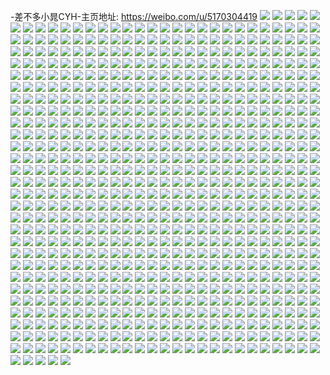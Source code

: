 -差不多小晁CYH-主页地址: https://weibo.com/u/5170304419 
![](https://wx4.sinaimg.cn/mw2000/005DU4mLgy1h908as428qj30u0140tds.jpg) 
![](https://wx4.sinaimg.cn/mw2000/005DU4mLgy1h908asg22jj30u0140gpd.jpg) 
![](https://wx4.sinaimg.cn/mw2000/005DU4mLgy1h908asxrxmj30u0140doi.jpg) 
![](https://wx4.sinaimg.cn/mw2000/005DU4mLgy1h908auaywfj30u0140jw4.jpg) 
![](https://wx4.sinaimg.cn/mw2000/005DU4mLgy1h908atoxzmj30u03gw7nk.jpg) 
![](https://wx4.sinaimg.cn/mw2000/005DU4mLgy1h908arq03zj30u0140afm.jpg) 
![](https://wx4.sinaimg.cn/mw2000/005DU4mLgy1h908avm84xj30u0140dot.jpg) 
![](https://wx4.sinaimg.cn/mw2000/005DU4mLgy1h8wcsw3b2nj32c0340b2a.jpg) 
![](https://wx4.sinaimg.cn/mw2000/005DU4mLgy1h8wcsygwudj32a433s7wk.jpg) 
![](https://wx4.sinaimg.cn/mw2000/005DU4mLgy1h8wct7xmosj32c033zkjm.jpg) 
![](https://wx4.sinaimg.cn/mw2000/005DU4mLgy1h8wcsupitdj329z35s1kz.jpg) 
![](https://wx4.sinaimg.cn/mw2000/005DU4mLgy1h8wct6r4emj32dr36cx6s.jpg) 
![](https://wx4.sinaimg.cn/mw2000/005DU4mLgy1h8wct2tesoj32dc35s4qt.jpg) 
![](https://wx4.sinaimg.cn/mw2000/005DU4mLgy1h8wcsx0ypgj325633ynpd.jpg) 
![](https://wx4.sinaimg.cn/mw2000/005DU4mLgy1h8wctbclnnj32dc35sx6q.jpg) 
![](https://wx4.sinaimg.cn/mw2000/005DU4mLly1h7oo4wz4wtj32c0340npe.jpg) 
![](https://wx4.sinaimg.cn/mw2000/005DU4mLly1h7oo4xtajmj31mo268tsj.jpg) 
![](https://wx4.sinaimg.cn/mw2000/005DU4mLly1h7oo503uokj32ao1q04qr.jpg) 
![](https://wx4.sinaimg.cn/mw2000/005DU4mLly1h7oo51y082j31mo268e81.jpg) 
![](https://wx4.sinaimg.cn/mw2000/005DU4mLly1h7oo54tbn3j32dc35sx6q.jpg) 
![](https://wx4.sinaimg.cn/mw2000/005DU4mLly1h7oo56mxtej31mo2687wh.jpg) 
![](https://wx4.sinaimg.cn/mw2000/005DU4mLly1h7oo5904smj335s2dc4qq.jpg) 
![](https://wx4.sinaimg.cn/mw2000/005DU4mLly1h7oo5bcse6j31mo268e81.jpg) 
![](https://wx4.sinaimg.cn/mw2000/005DU4mLly1h7oo5cdkwfj31mo2687wh.jpg) 
![](https://wx4.sinaimg.cn/mw2000/005DU4mLly1h7eewbo6s9j32c0340x6p.jpg) 
![](https://wx4.sinaimg.cn/mw2000/005DU4mLly1h7eewdolnbj32c0340u0y.jpg) 
![](https://wx4.sinaimg.cn/mw2000/005DU4mLly1h72sh94s9nj32c03404qq.jpg) 
![](https://wx4.sinaimg.cn/mw2000/005DU4mLly1h72shj091bj32c0340qv5.jpg) 
![](https://wx4.sinaimg.cn/mw2000/005DU4mLly1h72shdcgehj32c0340x6p.jpg) 
![](https://wx4.sinaimg.cn/mw2000/005DU4mLly1h72shblhlrj32c03404qr.jpg) 
![](https://wx4.sinaimg.cn/mw2000/005DU4mLly1h6ipwt4zvsj33342bcdzk.jpg) 
![](https://wx4.sinaimg.cn/mw2000/005DU4mLly1h6ipw5pngpj335s2dcqv6.jpg) 
![](https://wx4.sinaimg.cn/mw2000/005DU4mLly1h6ipwj90jdj336c36cqub.jpg) 
![](https://wx4.sinaimg.cn/mw2000/005DU4mLly1h6ipwpe937j32oc3kgx1b.jpg) 
![](https://wx4.sinaimg.cn/mw2000/005DU4mLly1h5ccrszr9mj317c0r2dwx.jpg) 
![](https://wx4.sinaimg.cn/mw2000/005DU4mLly1h5cd1ys432j32c02c0qv6.jpg) 
![](https://wx4.sinaimg.cn/mw2000/005DU4mLly1h5cd221lvmj34mo3341l2.jpg) 
![](https://wx4.sinaimg.cn/mw2000/005DU4mLly1h5cd26o92bj32c0340kjm.jpg) 
![](https://wx4.sinaimg.cn/mw2000/005DU4mLly1h5cd23wgnzj32c0340npd.jpg) 
![](https://wx4.sinaimg.cn/mw2000/005DU4mLly1h5cd2cj10mj3261340npf.jpg) 
![](https://wx4.sinaimg.cn/mw2000/005DU4mLly1h5cd2asmlwj33402c0e82.jpg) 
![](https://wx4.sinaimg.cn/mw2000/005DU4mLly1h5cd29cidtj30u00u0n2h.jpg) 
![](https://wx4.sinaimg.cn/mw2000/005DU4mLly1h5cd28zz2qj32io1ogkjl.jpg) 
![](https://wx4.sinaimg.cn/mw2000/005DU4mLly1h4yftqztr9j32c0340qv5.jpg) 
![](https://wx4.sinaimg.cn/mw2000/005DU4mLly1h4yfts7hwij32c033zqv5.jpg) 
![](https://wx4.sinaimg.cn/mw2000/005DU4mLly1h4yftpyuboj32c0340u0x.jpg) 
![](https://wx4.sinaimg.cn/mw2000/005DU4mLly1h4yftv13s0j32c0340u0z.jpg) 
![](https://wx4.sinaimg.cn/mw2000/005DU4mLly1h3b87zlnhsj32c0340e82.jpg) 
![](https://wx4.sinaimg.cn/mw2000/005DU4mLly1h3b883d7baj322y2rxnpd.jpg) 
![](https://wx4.sinaimg.cn/mw2000/005DU4mLly1h3b892e3ffj32c0340npe.jpg) 
![](https://wx4.sinaimg.cn/mw2000/005DU4mLly1h3b884w6mkj31sc2euqv5.jpg) 
![](https://wx4.sinaimg.cn/mw2000/005DU4mLly1h3b8874b66j328s2y2e82.jpg) 
![](https://wx4.sinaimg.cn/mw2000/005DU4mLly1h2yl557t9xj32c0340b2b.jpg) 
![](https://wx4.sinaimg.cn/mw2000/005DU4mLly1h2yl527nm1j315o1qinpd.jpg) 
![](https://wx4.sinaimg.cn/mw2000/005DU4mLly1h2yl5i260hj32c0340npe.jpg) 
![](https://wx4.sinaimg.cn/mw2000/005DU4mLly1h2yl56exb5j320r2p0npd.jpg) 
![](https://wx4.sinaimg.cn/mw2000/005DU4mLly1h2yl5e7wh3j327s2zbqv6.jpg) 
![](https://wx4.sinaimg.cn/mw2000/005DU4mLly1h2yl5041hsj32c03401ky.jpg) 
![](https://wx4.sinaimg.cn/mw2000/005DU4mLly1h2yl5ajth2j33402c04qs.jpg) 
![](https://wx4.sinaimg.cn/mw2000/005DU4mLly1h2yl5fs89lj32c03407wi.jpg) 
![](https://wx4.sinaimg.cn/mw2000/005DU4mLly1h2yl5lbsrlj32bq35sb2c.jpg) 
![](https://wx4.sinaimg.cn/mw2000/005DU4mLly1h2yl5ol3mgj32c035fqv7.jpg) 
![](https://wx4.sinaimg.cn/mw2000/005DU4mLly1h2yl5wk27jj32c0340x6r.jpg) 
![](https://wx4.sinaimg.cn/mw2000/005DU4mLly1h2yl5si73ij32c035hhdw.jpg) 
![](https://wx4.sinaimg.cn/mw2000/005DU4mLly1h1lsbtqt8hj323t35shdu.jpg) 
![](https://wx4.sinaimg.cn/mw2000/005DU4mLly1h1lsboqajpj315o2bcqr1.jpg) 
![](https://wx4.sinaimg.cn/mw2000/005DU4mLly1h1lsbpe2mnj31sc2dsb29.jpg) 
![](https://wx4.sinaimg.cn/mw2000/005DU4mLly1h1lsc7y8ycj323t35su0y.jpg) 
![](https://wx4.sinaimg.cn/mw2000/005DU4mLly1h1lsbyb9yej323t35sx6q.jpg) 
![](https://wx4.sinaimg.cn/mw2000/005DU4mLly1h1lsc35a8kj323t35shdu.jpg) 
![](https://wx4.sinaimg.cn/mw2000/005DU4mLly1h1lscb3mlfj30xc1yfaut.jpg) 
![](https://wx4.sinaimg.cn/mw2000/005DU4mLly1h1lscfl5q7j323t35rqv6.jpg) 
![](https://wx4.sinaimg.cn/mw2000/005DU4mLly1h1lscqcnv1j323t35re82.jpg) 
![](https://wx4.sinaimg.cn/mw2000/005DU4mLly1h1lscm704qj323t35sx6q.jpg) 
![](https://wx4.sinaimg.cn/mw2000/005DU4mLly1h1lscrbabuj315o1jkkd4.jpg) 
![](https://wx4.sinaimg.cn/mw2000/005DU4mLly1h1lscwdv90j323t35r1kz.jpg) 
![](https://wx4.sinaimg.cn/mw2000/005DU4mLly1h1lsd390ikj32dc35shdv.jpg) 
![](https://wx4.sinaimg.cn/mw2000/005DU4mLly1h1lsd5j6v4j30xc1y8qny.jpg) 
![](https://wx4.sinaimg.cn/mw2000/005DU4mLly1h1lsbnyz2sj323u35snpe.jpg) 
![](https://wx4.sinaimg.cn/mw2000/005DU4mLly1h16r6qd2u8j31901o0b29.jpg) 
![](https://wx4.sinaimg.cn/mw2000/005DU4mLly1h16r6rpb9kj32c03404qr.jpg) 
![](https://wx4.sinaimg.cn/mw2000/005DU4mLly1h16r6nrgfwj31901o0qv5.jpg) 
![](https://wx4.sinaimg.cn/mw2000/005DU4mLly1h16r6u8suqj32c0340npf.jpg) 
![](https://wx4.sinaimg.cn/mw2000/005DU4mLly1h0cwfhdjmkj32c03404qr.jpg) 
![](https://wx4.sinaimg.cn/mw2000/005DU4mLly1h0cwf7wy7wj322o340npg.jpg) 
![](https://wx4.sinaimg.cn/mw2000/005DU4mLly1h0cwfk7ef4j32c0340x6q.jpg) 
![](https://wx4.sinaimg.cn/mw2000/005DU4mLly1h0cwfnxav5j32c0340qv5.jpg) 
![](https://wx4.sinaimg.cn/mw2000/005DU4mLly1h0cwfm5o5nj32c03404qq.jpg) 
![](https://wx4.sinaimg.cn/mw2000/005DU4mLly1h0cwfzc6saj32c0340kjm.jpg) 
![](https://wx4.sinaimg.cn/mw2000/005DU4mLly1h0cwfwu96rj322o340qv6.jpg) 
![](https://wx4.sinaimg.cn/mw2000/005DU4mLly1h0cwfqvt6cj32c03407wi.jpg) 
![](https://wx4.sinaimg.cn/mw2000/005DU4mLly1h0cwftlrfpj31ds340e82.jpg) 
![](https://wx4.sinaimg.cn/mw2000/005DU4mLly1h0ncboh0epj31hx1hxnih.jpg) 
![](https://wx4.sinaimg.cn/mw2000/005DU4mLly1h0cwfdpuurj32c0340u0z.jpg) 
![](https://wx4.sinaimg.cn/mw2000/005DU4mLly1h0ncbxvz9oj32c0340e82.jpg) 
![](https://wx4.sinaimg.cn/mw2000/005DU4mLly1h0aob5p1sgj32c0340qv6.jpg) 
![](https://wx4.sinaimg.cn/mw2000/005DU4mLly1h0aob6b5a2j30mz18vdml.jpg) 
![](https://wx4.sinaimg.cn/mw2000/005DU4mLly1h0aob9ox5dj32c03401kz.jpg) 
![](https://wx4.sinaimg.cn/mw2000/005DU4mLly1h0aobfhlgdj30uka6vqv9.jpg) 
![](https://wx4.sinaimg.cn/mw2000/005DU4mLly1h0aobik26hj30uk5ntu0y.jpg) 
![](https://wx4.sinaimg.cn/mw2000/005DU4mLly1h0aoboi4yvj30uka6v1l1.jpg) 
![](https://wx4.sinaimg.cn/mw2000/005DU4mLly1gzrck6e48ij32c0340b2a.jpg) 
![](https://wx4.sinaimg.cn/mw2000/005DU4mLly1gzrsk34sztj32c03407wi.jpg) 
![](https://wx4.sinaimg.cn/mw2000/005DU4mLly1gzrco8jp9aj32c0340npe.jpg) 
![](https://wx4.sinaimg.cn/mw2000/005DU4mLly1gzrskd034qj32c0340u0z.jpg) 
![](https://wx4.sinaimg.cn/mw2000/005DU4mLly1gzrskouniyj32c0358b2e.jpg) 
![](https://wx4.sinaimg.cn/mw2000/005DU4mLly1gzrskvxq8ej32dc35su10.jpg) 
![](https://wx4.sinaimg.cn/mw2000/005DU4mLly1gzrsky4guqj32c0340kjl.jpg) 
![](https://wx4.sinaimg.cn/mw2000/005DU4mLly1gzrsl2jmxhj32c0340x6p.jpg) 
![](https://wx4.sinaimg.cn/mw2000/005DU4mLly1gzrsl5c0ijj32dc35sqv5.jpg) 
![](https://wx4.sinaimg.cn/mw2000/005DU4mLly1gy23agitrrj31ds3407wi.jpg) 
![](https://wx4.sinaimg.cn/mw2000/005DU4mLly1gy23ajyjjdj30uk5jj4qq.jpg) 
![](https://wx4.sinaimg.cn/mw2000/005DU4mLly1gy23ampf3nj30uk48unpd.jpg) 
![](https://wx4.sinaimg.cn/mw2000/005DU4mLly1gy23apgkpqj32c03407wi.jpg) 
![](https://wx4.sinaimg.cn/mw2000/005DU4mLly1gy23apuu1lj30zg1ba445.jpg) 
![](https://wx4.sinaimg.cn/mw2000/005DU4mLly1gy23arw0ykj32c03401kz.jpg) 
![](https://wx4.sinaimg.cn/mw2000/005DU4mLly1gy23at0yvej31j02ps7wh.jpg) 
![](https://wx4.sinaimg.cn/mw2000/005DU4mLly1gy23atenbmj30zg1bagrq.jpg) 
![](https://wx4.sinaimg.cn/mw2000/005DU4mLly1gxydtn9k9zj30uk8v8e83.jpg) 
![](https://wx4.sinaimg.cn/mw2000/005DU4mLly1gxydu6set7j32c034kqv9.jpg) 
![](https://wx4.sinaimg.cn/mw2000/005DU4mLly1gxydttsh5yj30uk3ztnpd.jpg) 
![](https://wx4.sinaimg.cn/mw2000/005DU4mLly1gxydtw4qspj315z33zx6p.jpg) 
![](https://wx4.sinaimg.cn/mw2000/005DU4mLly1gxydwlhd1cj329t35snpj.jpg) 
![](https://wx4.sinaimg.cn/mw2000/005DU4mLly1gxydtrio75j32c0340e83.jpg) 
![](https://wx4.sinaimg.cn/mw2000/005DU4mLly1gxydu7p87qj30t10t1jxb.jpg) 
![](https://wx4.sinaimg.cn/mw2000/005DU4mLly1gxudlbp69ej32c0340kjo.jpg) 
![](https://wx4.sinaimg.cn/mw2000/005DU4mLly1gxudl23cvjj320b2ofkjm.jpg) 
![](https://wx4.sinaimg.cn/mw2000/005DU4mLly1gxudlr4a0oj32c0340x6q.jpg) 
![](https://wx4.sinaimg.cn/mw2000/005DU4mLly1gxusta8zpmj32c0340b2b.jpg) 
![](https://wx4.sinaimg.cn/mw2000/005DU4mLly1gxudljnv1dj32c0340b2b.jpg) 
![](https://wx4.sinaimg.cn/mw2000/005DU4mLly1gxustsaq0sj32c0340hdw.jpg) 
![](https://wx4.sinaimg.cn/mw2000/005DU4mLly1gxusu3psmbj32c0340u0z.jpg) 
![](https://wx4.sinaimg.cn/mw2000/005DU4mLly1gxusuc0ufrj32c0340npf.jpg) 
![](https://wx4.sinaimg.cn/mw2000/005DU4mLly1gxusumkix6j32c0340e83.jpg) 
![](https://wx4.sinaimg.cn/mw2000/005DU4mLly1gxqjg6ovicj32c0340e83.jpg) 
![](https://wx4.sinaimg.cn/mw2000/005DU4mLly1gxqjgc6ng3j32c0340npe.jpg) 
![](https://wx4.sinaimg.cn/mw2000/005DU4mLly1gxqjge6tvoj30qo7rhqv5.jpg) 
![](https://wx4.sinaimg.cn/mw2000/005DU4mLly1gxqjgj9cxyj32c03401ky.jpg) 
![](https://wx4.sinaimg.cn/mw2000/005DU4mLly1gxqjgn2s7nj33402c04qq.jpg) 
![](https://wx4.sinaimg.cn/mw2000/005DU4mLly1gxqjgt8hg5j32c03404qr.jpg) 
![](https://wx4.sinaimg.cn/mw2000/005DU4mLly1gxqjgvetw0j33342bcx6p.jpg) 
![](https://wx4.sinaimg.cn/mw2000/005DU4mLly1gxqjgw0m0kj30zj16uqbi.jpg) 
![](https://wx4.sinaimg.cn/mw2000/005DU4mLly1gxqjgwgn0sj30xh0ih3zi.jpg) 
![](https://wx4.sinaimg.cn/mw2000/005DU4mLly1gwjpkq0o6jj32c0340e84.jpg) 
![](https://wx4.sinaimg.cn/mw2000/005DU4mLly1gwjpn09e6vj32c03407wi.jpg) 
![](https://wx4.sinaimg.cn/mw2000/005DU4mLly1gwjpl5q32kj32c03407wk.jpg) 
![](https://wx4.sinaimg.cn/mw2000/005DU4mLly1gwjpmvu2f8j32c0340qv6.jpg) 
![](https://wx4.sinaimg.cn/mw2000/005DU4mLly1gwjpnenu2yj32c0340hdx.jpg) 
![](https://wx4.sinaimg.cn/mw2000/005DU4mLly1gwjpmmt4rij32c03407wj.jpg) 
![](https://wx4.sinaimg.cn/mw2000/005DU4mLly1gwjpmeeie7j32c0340hdv.jpg) 
![](https://wx4.sinaimg.cn/mw2000/005DU4mLly1gwjpntj1fmj32c0340e85.jpg) 
![](https://wx4.sinaimg.cn/mw2000/005DU4mLly1gwjpnwf4w3j32c0340qv5.jpg) 
![](https://wx4.sinaimg.cn/mw2000/005DU4mLly1gw3bn6ovp6j30uk8pbe84.jpg) 
![](https://wx4.sinaimg.cn/mw2000/005DU4mLly1gw3bn0s7lrj30uka6vhdy.jpg) 
![](https://wx4.sinaimg.cn/mw2000/005DU4mLly1gw3bncanydj30uk92vqv7.jpg) 
![](https://wx4.sinaimg.cn/mw2000/005DU4mLly1gw3boahb3zj32c0340qv6.jpg) 
![](https://wx4.sinaimg.cn/mw2000/005DU4mLly1gw3bnselndj32c0340qv7.jpg) 
![](https://wx4.sinaimg.cn/mw2000/005DU4mLly1gw3bnu44hrj32xw1nk4qq.jpg) 
![](https://wx4.sinaimg.cn/mw2000/005DU4mLly1gw3bo72i16j32c0340kjp.jpg) 
![](https://wx4.sinaimg.cn/mw2000/005DU4mLly1gw3bnkczeqj30uk9jbx6s.jpg) 
![](https://wx4.sinaimg.cn/mw2000/005DU4mLly1gw3bnxtwz1j32c0340u0z.jpg) 
![](https://wx4.sinaimg.cn/mw2000/005DU4mLly1gw3bo1kfngj32c0340kjn.jpg) 
![](https://wx4.sinaimg.cn/mw2000/005DU4mLly1gvywmukda9j33342bc7wj.jpg) 
![](https://wx4.sinaimg.cn/mw2000/005DU4mLly1gvywmynpxsj322o340kjl.jpg) 
![](https://wx4.sinaimg.cn/mw2000/005DU4mLly1gvywodr7kaj32c0340000.jpg) 
![](https://wx4.sinaimg.cn/mw2000/005DU4mLly1gvywr1eky1j32482tqnpd.jpg) 
![](https://wx4.sinaimg.cn/mw2000/005DU4mLly1gvywna9u8jj32c03401kz.jpg) 
![](https://wx4.sinaimg.cn/mw2000/005DU4mLly1gvywr6ghvhj30rz33znpd.jpg) 
![](https://wx4.sinaimg.cn/mw2000/005DU4mLly1gvywrmn4pej32c0340qv7.jpg) 
![](https://wx4.sinaimg.cn/mw2000/005DU4mLly1gvywrwmwh6j30uk686npe.jpg) 
![](https://wx4.sinaimg.cn/mw2000/005DU4mLly1gvyws1cj0yj32482tqkjl.jpg) 
![](https://wx4.sinaimg.cn/mw2000/005DU4mLly1gvywshsq9xj32c0340e84.jpg) 
![](https://wx4.sinaimg.cn/mw2000/005DU4mLly1gvywh20cx6j31ds340qv5.jpg) 
![](https://wx4.sinaimg.cn/mw2000/005DU4mLly1gvywst9le5j30uk4dxnpd.jpg) 
![](https://wx4.sinaimg.cn/mw2000/005DU4mLly1gvdrhopkeqj62c0340b2a02.jpg) 
![](https://wx4.sinaimg.cn/mw2000/005DU4mLly1gve3mc76b1j61ds340e8202.jpg) 
![](https://wx4.sinaimg.cn/mw2000/005DU4mLly1gvdrjyipv8j62c0340u0x02.jpg) 
![](https://wx4.sinaimg.cn/mw2000/005DU4mLly1gve3mhu30tj61mo2684dx02.jpg) 
![](https://wx4.sinaimg.cn/mw2000/005DU4mLly1gve3mg3uthj61mo268b2902.jpg) 
![](https://wx4.sinaimg.cn/mw2000/005DU4mLly1gvdrhmku3nj62c0340npf02.jpg) 
![](https://wx4.sinaimg.cn/mw2000/005DU4mLly1gvdrhrhu3wj62c0340x6q02.jpg) 
![](https://wx4.sinaimg.cn/mw2000/005DU4mLly1gvdrhxnf8qj615z33z7wh02.jpg) 
![](https://wx4.sinaimg.cn/mw2000/005DU4mLly1gvdrhvsun3j62c0340qv702.jpg) 
![](https://wx4.sinaimg.cn/mw2000/005DU4mLly1gve3p96c58j62c0340e8102.jpg) 
![](https://wx4.sinaimg.cn/mw2000/005DU4mLly1gve3pcyhq2j61sc2dshdu02.jpg) 
![](https://wx4.sinaimg.cn/mw2000/005DU4mLly1gve3pe1fxhj61mo268dzo02.jpg) 
![](https://wx4.sinaimg.cn/mw2000/005DU4mLly1gu075fmq6tj62c0340qv702.jpg) 
![](https://wx4.sinaimg.cn/mw2000/005DU4mLly1gu075qpqi2j62c0340kjo02.jpg) 
![](https://wx4.sinaimg.cn/mw2000/005DU4mLly1gu075t9a03j62c0340qv502.jpg) 
![](https://wx4.sinaimg.cn/mw2000/005DU4mLly1gu076gsqtvj62c03404qs02.jpg) 
![](https://wx4.sinaimg.cn/mw2000/005DU4mLly1gu0764yp25j62c03407wk02.jpg) 
![](https://wx4.sinaimg.cn/mw2000/005DU4mLly1gu076pp1q1j62c03407wk02.jpg) 
![](https://wx4.sinaimg.cn/mw2000/005DU4mLly1gu07708s5zj62c0340x6r02.jpg) 
![](https://wx4.sinaimg.cn/mw2000/005DU4mLly1gu077ct5aaj62c03407wk02.jpg) 
![](https://wx4.sinaimg.cn/mw2000/005DU4mLly1gu077ma0z1j62c0340npf02.jpg) 
![](https://wx4.sinaimg.cn/mw2000/005DU4mLly1gt78ya3qdrj31ds340kjl.jpg) 
![](https://wx4.sinaimg.cn/mw2000/005DU4mLly1gt7907vtfuj31ds340npd.jpg) 
![](https://wx4.sinaimg.cn/mw2000/005DU4mLly1gt7908fs4tj30u017ujy0.jpg) 
![](https://wx4.sinaimg.cn/mw2000/005DU4mLly1gt7908purjj30ou0jiq5r.jpg) 
![](https://wx4.sinaimg.cn/mw2000/005DU4mLly1gt790avfz6j32dc1s0qv5.jpg) 
![](https://wx4.sinaimg.cn/mw2000/005DU4mLly1gt790bg8kjj30u00rkgrc.jpg) 
![](https://wx4.sinaimg.cn/mw2000/005DU4mLly1gt790cnsevj30u019zn4u.jpg) 
![](https://wx4.sinaimg.cn/mw2000/005DU4mLly1gt790dvimjj30u00thn4r.jpg) 
![](https://wx4.sinaimg.cn/mw2000/005DU4mLly1gt790gse7tj32ca2br7wh.jpg) 
![](https://wx4.sinaimg.cn/mw2000/005DU4mLly1gt790n4su8j32c03404qr.jpg) 
![](https://wx4.sinaimg.cn/mw2000/005DU4mLly1gt790uh2jtj33402c01kz.jpg) 
![](https://wx4.sinaimg.cn/mw2000/005DU4mLly1gt790wphvrj316o1kwb0y.jpg) 
![](https://wx4.sinaimg.cn/mw2000/005DU4mLly1gsi2uljddcj31vk2tcqqt.jpg) 
![](https://wx4.sinaimg.cn/mw2000/005DU4mLly1gsi2umypqlj30rs35nkhn.jpg) 
![](https://wx4.sinaimg.cn/mw2000/005DU4mLly1gsi2up5apaj31hc340b29.jpg) 
![](https://wx4.sinaimg.cn/mw2000/005DU4mLly1gsi2ussp58j32dc35se82.jpg) 
![](https://wx4.sinaimg.cn/mw2000/005DU4mLly1gsi2utonilj31vk2tch7s.jpg) 
![](https://wx4.sinaimg.cn/mw2000/005DU4mLly1gslji5jz35j32bc334hdw.jpg) 
![](https://wx4.sinaimg.cn/mw2000/005DU4mLly1gsljicz5qmj32bc3347wl.jpg) 
![](https://wx4.sinaimg.cn/mw2000/005DU4mLly1gsljijaej6j32223347wh.jpg) 
![](https://wx4.sinaimg.cn/mw2000/005DU4mLly1gsljilfww6j319u20a1g0.jpg) 
![](https://wx4.sinaimg.cn/mw2000/005DU4mLly1gsljo8r78gj32402tcqv6.jpg) 
![](https://wx4.sinaimg.cn/mw2000/005DU4mLly1gsljpcgdtqj320m2qmnph.jpg) 
![](https://wx4.sinaimg.cn/mw2000/005DU4mLly1gryevgt14zj33402c0kjo.jpg) 
![](https://wx4.sinaimg.cn/mw2000/005DU4mLly1gs0krkb6xqj32c03401l1.jpg) 
![](https://wx4.sinaimg.cn/mw2000/005DU4mLly1gs0krljgjrj32c03404qs.jpg) 
![](https://wx4.sinaimg.cn/mw2000/005DU4mLly1gs0krpa4c3j32c0340kjp.jpg) 
![](https://wx4.sinaimg.cn/mw2000/005DU4mLly1gs0krqv90lj31hc1hc1ky.jpg) 
![](https://wx4.sinaimg.cn/mw2000/005DU4mLly1gs0krtu3zdj32c0340kjp.jpg) 
![](https://wx4.sinaimg.cn/mw2000/005DU4mLly1gs0krwka3jj62c0340u1002.jpg) 
![](https://wx4.sinaimg.cn/mw2000/005DU4mLly1gs0krywg79j32c0340npe.jpg) 
![](https://wx4.sinaimg.cn/mw2000/005DU4mLly1gs0ks1p2elj32c0340x6s.jpg) 
![](https://wx4.sinaimg.cn/mw2000/005DU4mLly1grwmr2tdjqj32c0340npg.jpg) 
![](https://wx4.sinaimg.cn/mw2000/005DU4mLly1grwmquh84mj323u35sqva.jpg) 
![](https://wx4.sinaimg.cn/mw2000/005DU4mLly1grwmqx4r17j323u35sx6s.jpg) 
![](https://wx4.sinaimg.cn/mw2000/005DU4mLly1grwmr7ygudj32c0340u10.jpg) 
![](https://wx4.sinaimg.cn/mw2000/005DU4mLly1grwmqpzxbbj32dc1s0qv7.jpg) 
![](https://wx4.sinaimg.cn/mw2000/005DU4mLly1grwmr5fdmoj32c0340qv8.jpg) 
![](https://wx4.sinaimg.cn/mw2000/005DU4mLly1grwmr0ckwjj32c03404qt.jpg) 
![](https://wx4.sinaimg.cn/mw2000/005DU4mLly1grwmrcc8unj32c0340kjp.jpg) 
![](https://wx4.sinaimg.cn/mw2000/005DU4mLly1grwmrhmki2j33402c0e86.jpg) 
![](https://wx4.sinaimg.cn/mw2000/005DU4mLly1grwmrkpi1wj32c0340hdv.jpg) 
![](https://wx4.sinaimg.cn/mw2000/005DU4mLly1grwmrnczk4j323u35su10.jpg) 
![](https://wx4.sinaimg.cn/mw2000/005DU4mLly1gr2x956heqj30u01s67ez.jpg) 
![](https://wx4.sinaimg.cn/mw2000/005DU4mLly1gr2x95u0rqj30u00u0jzw.jpg) 
![](https://wx4.sinaimg.cn/mw2000/005DU4mLly1graopzsvxlj30n00n0q68.jpg) 
![](https://wx4.sinaimg.cn/mw2000/005DU4mLly1graoq0m93aj30u01s6npd.jpg) 
![](https://wx4.sinaimg.cn/mw2000/005DU4mLly1gr7tbx5n6rj31kz23ze83.jpg) 
![](https://wx4.sinaimg.cn/mw2000/005DU4mLly1gr7tc0mm3sj32bc334b2c.jpg) 
![](https://wx4.sinaimg.cn/mw2000/005DU4mLly1gr7tc5ti1gj32bc334e82.jpg) 
![](https://wx4.sinaimg.cn/mw2000/005DU4mLly1gr7tcnbozzj32bc334u0y.jpg) 
![](https://wx4.sinaimg.cn/mw2000/005DU4mLly1gr7tcspxkkj30u00k643x.jpg) 
![](https://wx4.sinaimg.cn/mw2000/005DU4mLly1gr7tcgopjzj32c0340b2b.jpg) 
![](https://wx4.sinaimg.cn/mw2000/005DU4mLly1gr7tc3mo12j31s02dc7wk.jpg) 
![](https://wx4.sinaimg.cn/mw2000/005DU4mLly1gr7tcs3e22j31sc2dsqv8.jpg) 
![](https://wx4.sinaimg.cn/mw2000/005DU4mLly1gr7tccqkfsj32c03401l3.jpg) 
![](https://wx4.sinaimg.cn/mw2000/005DU4mLly1gq696tml6rj30u037dkjl.jpg) 
![](https://wx4.sinaimg.cn/mw2000/005DU4mLly1gq697d08uzj30rs542qv8.jpg) 
![](https://wx4.sinaimg.cn/mw2000/005DU4mLly1gq6991iux5j30ru42fb2a.jpg) 
![](https://wx4.sinaimg.cn/mw2000/005DU4mLly1gq698emyxrj313j3404qs.jpg) 
![](https://wx4.sinaimg.cn/mw2000/005DU4mLly1gq698s4b50j33342bc1kz.jpg) 
![](https://wx4.sinaimg.cn/mw2000/005DU4mLly1gq697kfbhzj30rs4k17wj.jpg) 
![](https://wx4.sinaimg.cn/mw2000/005DU4mLly1gq697rq9o3j315z3401l0.jpg) 
![](https://wx4.sinaimg.cn/mw2000/005DU4mLly1gq6984it3dj32by3404qt.jpg) 
![](https://wx4.sinaimg.cn/mw2000/005DU4mLly1gq698xppeij33342bcnpe.jpg) 
![](https://wx4.sinaimg.cn/mw2000/005DU4mLly1gq5flvd5rdj33342bce83.jpg) 
![](https://wx4.sinaimg.cn/mw2000/005DU4mLly1gp7sl5llgvj32bc334e82.jpg) 
![](https://wx4.sinaimg.cn/mw2000/005DU4mLly1gp7xpswjgpj32223344qp.jpg) 
![](https://wx4.sinaimg.cn/mw2000/005DU4mLly1gp7xpvzeauj33342bckjn.jpg) 
![](https://wx4.sinaimg.cn/mw2000/005DU4mLly1gp99iytoxkj31oe2iq1l0.jpg) 
![](https://wx4.sinaimg.cn/mw2000/005DU4mLly1gp7zs1lm0fj32bc3344qs.jpg) 
![](https://wx4.sinaimg.cn/mw2000/005DU4mLly1gp99j4dz9gj31w22iqnpg.jpg) 
![](https://wx4.sinaimg.cn/mw2000/005DU4mLly1gp99j8fwrhj32bc334qv6.jpg) 
![](https://wx4.sinaimg.cn/mw2000/005DU4mLly1gp99jefq1zj31oe2iqe84.jpg) 
![](https://wx4.sinaimg.cn/mw2000/005DU4mLly1gp99jiz8k0j32bc3341kz.jpg) 
![](https://wx4.sinaimg.cn/mw2000/005DU4mLly1gp99jlr2hlj33342bcnpd.jpg) 
![](https://wx4.sinaimg.cn/mw2000/005DU4mLly1gp99jpai6sj316o16onpd.jpg) 
![](https://wx4.sinaimg.cn/mw2000/005DU4mLly1gp99jrij7wj32bc2bchdt.jpg) 
![](https://wx4.sinaimg.cn/mw2000/005DU4mLly1gp0gxostszj32c0340qv9.jpg) 
![](https://wx4.sinaimg.cn/mw2000/005DU4mLly1gp0gxy7fzrj32c03404qv.jpg) 
![](https://wx4.sinaimg.cn/mw2000/005DU4mLly1gp0gxtzcc4j33354mo4qx.jpg) 
![](https://wx4.sinaimg.cn/mw2000/005DU4mLly1gp0gyb62t1j32c03407wr.jpg) 
![](https://wx4.sinaimg.cn/mw2000/005DU4mLly1gp0gytkrfjj32c0340b2h.jpg) 
![](https://wx4.sinaimg.cn/mw2000/005DU4mLly1gp0gyisdn9j32c03401la.jpg) 
![](https://wx4.sinaimg.cn/mw2000/005DU4mLly1gp0gy3gqd6j32c0340e89.jpg) 
![](https://wx4.sinaimg.cn/mw2000/005DU4mLly1gp0gynv1fqj32c0340kjs.jpg) 
![](https://wx4.sinaimg.cn/mw2000/005DU4mLly1gp0gz057s0j32c0340npk.jpg) 
![](https://wx4.sinaimg.cn/mw2000/005DU4mLly1gp0gz5ist7j32c0340npl.jpg) 
![](https://wx4.sinaimg.cn/mw2000/005DU4mLly1gp0gzfqy4aj32c0340e89.jpg) 
![](https://wx4.sinaimg.cn/mw2000/005DU4mLly1gmxy6bxc7gj316o1kwkjl.jpg) 
![](https://wx4.sinaimg.cn/mw2000/005DU4mLly1gmxy6fjx9yj316o1kwqv5.jpg) 
![](https://wx4.sinaimg.cn/mw2000/005DU4mLly1gmxy6ct5odj316o1kwkjl.jpg) 
![](https://wx4.sinaimg.cn/mw2000/005DU4mLly1gmxy6e8wh6j316o1kwx6p.jpg) 
![](https://wx4.sinaimg.cn/mw2000/005DU4mLly1gmxy6h38tcj314b2io7wj.jpg) 
![](https://wx4.sinaimg.cn/mw2000/005DU4mLly1gmxy6diycyj316o1kwqv5.jpg) 
![](https://wx4.sinaimg.cn/mw2000/005DU4mLly1gmxy6jw7jyj316o1kwe82.jpg) 
![](https://wx4.sinaimg.cn/mw2000/005DU4mLly1gmy1r7fm5yj311y1kwhdt.jpg) 
![](https://wx4.sinaimg.cn/mw2000/005DU4mLly1gmy1r8brsgj316o1kwhdu.jpg) 
![](https://wx4.sinaimg.cn/mw2000/005DU4mLly1gmy1r91aqvj30pa1kwhdt.jpg) 
![](https://wx4.sinaimg.cn/mw2000/005DU4mLly1gmy1r9kn17j30pa1kw1kx.jpg) 
![](https://wx4.sinaimg.cn/mw2000/005DU4mLly1gmrofbnfmvj32bc3347wi.jpg) 
![](https://wx4.sinaimg.cn/mw2000/005DU4mLly1gmrofdic6lj31541it7wi.jpg) 
![](https://wx4.sinaimg.cn/mw2000/005DU4mLly1gmroffgkd4j33342bcu0y.jpg) 
![](https://wx4.sinaimg.cn/mw2000/005DU4mLly1gmrofrhlf3j30u0140jw6.jpg) 
![](https://wx4.sinaimg.cn/mw2000/005DU4mLly1gmrofi2n1mj32bc334npe.jpg) 
![](https://wx4.sinaimg.cn/mw2000/005DU4mLly1gmroflr2qzj33342bcnpg.jpg) 
![](https://wx4.sinaimg.cn/mw2000/005DU4mLly1gmrofoutijj33342bc7wk.jpg) 
![](https://wx4.sinaimg.cn/mw2000/005DU4mLly1gmrofqtjvpj32o03k0qv6.jpg) 
![](https://wx4.sinaimg.cn/mw2000/005DU4mLly1gmrofto22aj33k02o0x6q.jpg) 
![](https://wx4.sinaimg.cn/mw2000/005DU4mLly1gmrofvqnjzj32bc334npe.jpg) 
![](https://wx4.sinaimg.cn/mw2000/005DU4mLly1gmrofy2w7pj32bc334x6q.jpg) 
![](https://wx4.sinaimg.cn/mw2000/005DU4mLly1gmrofzava5j32223341kx.jpg) 
![](https://wx4.sinaimg.cn/mw2000/005DU4mLly1gm7ekrm15gj30qo19kjwr.jpg) 
![](https://wx4.sinaimg.cn/mw2000/005DU4mLly1gm7elf97r0j32mc1yr4qq.jpg) 
![](https://wx4.sinaimg.cn/mw2000/005DU4mLly1gm2pq61knlj32dc1rxx6q.jpg) 
![](https://wx4.sinaimg.cn/mw2000/005DU4mLly1gm2shd2dibj32c0340hdx.jpg) 
![](https://wx4.sinaimg.cn/mw2000/005DU4mLly1gm2shmhitaj33402c0x6s.jpg) 
![](https://wx4.sinaimg.cn/mw2000/005DU4mLly1gm2shw3p6hj32c0340e85.jpg) 
![](https://wx4.sinaimg.cn/mw2000/005DU4mLly1gm2shx9v53j30u017r7aw.jpg) 
![](https://wx4.sinaimg.cn/mw2000/005DU4mLly1gm2si6rrjkj32c03401l1.jpg) 
![](https://wx4.sinaimg.cn/mw2000/005DU4mLly1gm2simpwsmj33402c0kjp.jpg) 
![](https://wx4.sinaimg.cn/mw2000/005DU4mLly1gm2siyquamj32c03401l2.jpg) 
![](https://wx4.sinaimg.cn/mw2000/005DU4mLly1gm2sjcw6iaj33402c0x6t.jpg) 
![](https://wx4.sinaimg.cn/mw2000/005DU4mLly1gl7mc6qn00j315o67ne86.jpg) 
![](https://wx4.sinaimg.cn/mw2000/005DU4mLly1gl7mbttu93j315o66cnph.jpg) 
![](https://wx4.sinaimg.cn/mw2000/005DU4mLly1gl7mcajdg8j315o2dzkjm.jpg) 
![](https://wx4.sinaimg.cn/mw2000/005DU4mLly1glei2ow73oj315o5i0hdw.jpg) 
![](https://wx4.sinaimg.cn/mw2000/005DU4mLly1glei2wrrufj315o336qv7.jpg) 
![](https://wx4.sinaimg.cn/mw2000/005DU4mLly1glei33s55zj315o4mxkjn.jpg) 
![](https://wx4.sinaimg.cn/mw2000/005DU4mLly1glei4a4mo6j33342bcu0y.jpg) 
![](https://wx4.sinaimg.cn/mw2000/005DU4mLly1glei2e1ydaj32bc334e83.jpg) 
![](https://wx4.sinaimg.cn/mw2000/005DU4mLly1glei4g2erjj316o1kwu0x.jpg) 
![](https://wx4.sinaimg.cn/mw2000/005DU4mLly1gkqa2qy4jbj32bx32fhdw.jpg) 
![](https://wx4.sinaimg.cn/mw2000/005DU4mLly1gkqa266r7cj323p0zdnip.jpg) 
![](https://wx4.sinaimg.cn/mw2000/005DU4mLly1gkqa352tatj32c03401l5.jpg) 
![](https://wx4.sinaimg.cn/mw2000/005DU4mLly1gkqa1awfwtj315o336kjp.jpg) 
![](https://wx4.sinaimg.cn/mw2000/005DU4mLly1gkqa1iru4hj315o2lr4qt.jpg) 
![](https://wx4.sinaimg.cn/mw2000/005DU4mLly1gkqa1mtx71j315o2bcu0x.jpg) 
![](https://wx4.sinaimg.cn/mw2000/005DU4mLly1gkqa1s3j7uj316o1kwqv6.jpg) 
![](https://wx4.sinaimg.cn/mw2000/005DU4mLly1gkqa23z692j32c03401l4.jpg) 
![](https://wx4.sinaimg.cn/mw2000/005DU4mLly1gkqa2j4uq7j32c0340qvc.jpg) 
![](https://wx4.sinaimg.cn/mw2000/005DU4mLly1gjfmwsz0mzj32bc3347wk.jpg) 
![](https://wx4.sinaimg.cn/mw2000/005DU4mLly1gk40rjxkarj32bc334u0z.jpg) 
![](https://wx4.sinaimg.cn/mw2000/005DU4mLly1gkazinhwsbj31w02iohdw.jpg) 
![](https://wx4.sinaimg.cn/mw2000/005DU4mLly1gkazyowmfxj33342bcb2b.jpg) 
![](https://wx4.sinaimg.cn/mw2000/005DU4mLly1gkazj13yj6j32bc334x6p.jpg) 
![](https://wx4.sinaimg.cn/mw2000/005DU4mLly1gkfsp1z6jdj32c02c0qv8.jpg) 
![](https://wx4.sinaimg.cn/mw2000/005DU4mLly1gkfsppfz0sj315oat0kjw.jpg) 
![](https://wx4.sinaimg.cn/mw2000/005DU4mLly1gkfspv2pdfj31qi1qi4qq.jpg) 
![](https://wx4.sinaimg.cn/mw2000/005DU4mLly1gkfsq5hxjcj315o7uikjp.jpg) 
![](https://wx4.sinaimg.cn/mw2000/005DU4mLly1gk8lurgqubj311y1kwkjl.jpg) 
![](https://wx4.sinaimg.cn/mw2000/005DU4mLly1gk8lutbxvsj31kw11ye33.jpg) 
![](https://wx4.sinaimg.cn/mw2000/005DU4mLly1gk8luvog96j311y1kw1kx.jpg) 
![](https://wx4.sinaimg.cn/mw2000/005DU4mLly1gk8luyaaz9j311y1kwb29.jpg) 
![](https://wx4.sinaimg.cn/mw2000/005DU4mLly1gk8luobxvpj311y1kwkjl.jpg) 
![](https://wx4.sinaimg.cn/mw2000/005DU4mLly1gk8w6q4bwoj30up1a11kx.jpg) 
![](https://wx4.sinaimg.cn/mw2000/005DU4mLly1gk8lu9rv8lj315o3h1npe.jpg) 
![](https://wx4.sinaimg.cn/mw2000/005DU4mLly1gk8w6zlxzfj34mo334u14.jpg) 
![](https://wx4.sinaimg.cn/mw2000/005DU4mLly1gk8lul0fzbj315o877u11.jpg) 
![](https://wx4.sinaimg.cn/mw2000/005DU4mLly1gjqfql5fdbj316o1kwu0y.jpg) 
![](https://wx4.sinaimg.cn/mw2000/005DU4mLly1gjqfqpgjg0j316o1kwkjm.jpg) 
![](https://wx4.sinaimg.cn/mw2000/005DU4mLly1gjqfqtdn5yj316o1kw4qq.jpg) 
![](https://wx4.sinaimg.cn/mw2000/005DU4mLly1gjqfqdmmu8j316o1kwhdu.jpg) 
![](https://wx4.sinaimg.cn/mw2000/005DU4mLly1gjqfrwby57j315o3h0kjn.jpg) 
![](https://wx4.sinaimg.cn/mw2000/005DU4mLly1gjqfqxw1tyj316o1kwx6p.jpg) 
![](https://wx4.sinaimg.cn/mw2000/005DU4mLly1gjqfr42asmj32bc334kjn.jpg) 
![](https://wx4.sinaimg.cn/mw2000/005DU4mLly1gjqfral7edj32bc3347wk.jpg) 
![](https://wx4.sinaimg.cn/mw2000/005DU4mLly1gjqfrnykgmj32bc3344qu.jpg) 
![](https://wx4.sinaimg.cn/mw2000/005DU4mLly1gjebsxodjij31w02io4qs.jpg) 
![](https://wx4.sinaimg.cn/mw2000/005DU4mLly1gjebsus1bwj30u00u0nof.jpg) 
![](https://wx4.sinaimg.cn/mw2000/005DU4mLly1gjebstc50cj31kw1kwb29.jpg) 
![](https://wx4.sinaimg.cn/mw2000/005DU4mLly1gjebsrpgb2j32bc334npe.jpg) 
![](https://wx4.sinaimg.cn/mw2000/005DU4mLly1gjebsz99qrj31jk111age.jpg) 
![](https://wx4.sinaimg.cn/mw2000/005DU4mLly1gjebt3l3u9j32bc3344qs.jpg) 
![](https://wx4.sinaimg.cn/mw2000/005DU4mLly1gjebtiz15cj31hc1hcx6p.jpg) 
![](https://wx4.sinaimg.cn/mw2000/005DU4mLly1gjflqhn12mj32o03k0kjn.jpg) 
![](https://wx4.sinaimg.cn/mw2000/005DU4mLly1gjflqii0kyj318g10lk1x.jpg) 
![](https://wx4.sinaimg.cn/mw2000/005DU4mLly1gj23tk9v4ij310010gany.jpg) 
![](https://wx4.sinaimg.cn/mw2000/005DU4mLly1gj23u934lvj319n19n1ky.jpg) 
![](https://wx4.sinaimg.cn/mw2000/005DU4mLly1gj23ur6mlaj310n10nnpd.jpg) 
![](https://wx4.sinaimg.cn/mw2000/005DU4mLly1gj23wqriylj33342bce83.jpg) 
![](https://wx4.sinaimg.cn/mw2000/005DU4mLly1gipdf5se36j315o5417wk.jpg) 
![](https://wx4.sinaimg.cn/mw2000/005DU4mLly1gipdhf6jecj33402c07wn.jpg) 
![](https://wx4.sinaimg.cn/mw2000/005DU4mLly1gipdfhsigyj32c0340x6p.jpg) 
![](https://wx4.sinaimg.cn/mw2000/005DU4mLly1gipdgsxctzj32c0340qvb.jpg) 
![](https://wx4.sinaimg.cn/mw2000/005DU4mLly1gipdfbtzwqj316o1kwb2a.jpg) 
![](https://wx4.sinaimg.cn/mw2000/005DU4mLly1gipdhj1snoj31kw16ohdt.jpg) 
![](https://wx4.sinaimg.cn/mw2000/005DU4mLly1gipdibqpi5j32c03401l1.jpg) 
![](https://wx4.sinaimg.cn/mw2000/005DU4mLly1gipdik45iuj30u01s64qp.jpg) 
![](https://wx4.sinaimg.cn/mw2000/005DU4mLly1gipdig92v1j316o1kwqv5.jpg) 
![](https://wx4.sinaimg.cn/mw2000/005DU4mLly1ghzfroyvfjj315o4mo1l0.jpg) 
![](https://wx4.sinaimg.cn/mw2000/005DU4mLly1ghzfr3pxxfj30u01s6125.jpg) 
![](https://wx4.sinaimg.cn/mw2000/005DU4mLly1ghzfrtfm16j31121jl4qp.jpg) 
![](https://wx4.sinaimg.cn/mw2000/005DU4mLly1ghzfrupk94j30u01fbdpc.jpg) 
![](https://wx4.sinaimg.cn/mw2000/005DU4mLly1ghzfs0wanrj30u018nkfw.jpg) 
![](https://wx4.sinaimg.cn/mw2000/005DU4mLly1gi3geuz9xoj30u01az7cm.jpg) 
![](https://wx4.sinaimg.cn/mw2000/005DU4mLly1ghzfrw35dhj30u01s649b.jpg) 
![](https://wx4.sinaimg.cn/mw2000/005DU4mLly1ghzfs20svqj30pm0qvn31.jpg) 
![](https://wx4.sinaimg.cn/mw2000/005DU4mLly1ghzfrxk8mqj30u01s6qau.jpg) 
![](https://wx4.sinaimg.cn/mw2000/005DU4mLly1ghcuduf2goj30tn0u00vw.jpg) 
![](https://wx4.sinaimg.cn/mw2000/005DU4mLly1ghcuduoxlqj30to0u2q6c.jpg) 
![](https://wx4.sinaimg.cn/mw2000/005DU4mLly1ghcufjt2yij32c02c01l0.jpg) 
![](https://wx4.sinaimg.cn/mw2000/005DU4mLly1ghcuf46gwpj32c02c07wk.jpg) 
![](https://wx4.sinaimg.cn/mw2000/005DU4mLly1ghcuer5stwj32c02c0x6s.jpg) 
![](https://wx4.sinaimg.cn/mw2000/005DU4mLly1ghcueb7bf2j32c02c0x6s.jpg) 
![](https://wx4.sinaimg.cn/mw2000/005DU4mLly1ghcufuw8wej32c02c07wi.jpg) 
![](https://wx4.sinaimg.cn/mw2000/005DU4mLly1ghcufw8mc3j30u00u0agn.jpg) 
![](https://wx4.sinaimg.cn/mw2000/005DU4mLly1ghcug711cyj31hc1hc4qq.jpg) 
![](https://wx4.sinaimg.cn/mw2000/005DU4mLly1ggqr9bowmyj31hc1hcqv6.jpg) 
![](https://wx4.sinaimg.cn/mw2000/005DU4mLly1ggqr8u1c71j30hb0hbq3y.jpg) 
![](https://wx4.sinaimg.cn/mw2000/005DU4mLly1ggqr9ns8aij31hc1hcb2a.jpg) 
![](https://wx4.sinaimg.cn/mw2000/005DU4mLly1ggqrbmsdw7j31hc1hcx6p.jpg) 
![](https://wx4.sinaimg.cn/mw2000/005DU4mLly1ggqrcgwuqfj31hc1hcqv6.jpg) 
![](https://wx4.sinaimg.cn/mw2000/005DU4mLly1ggqs1exeh4j31hc1hc1ky.jpg) 
![](https://wx4.sinaimg.cn/mw2000/005DU4mLly1ggqs1l8hmcj31hc1hc1ky.jpg) 
![](https://wx4.sinaimg.cn/mw2000/005DU4mLly1ggqs1nr9tcj316o16o1kx.jpg) 
![](https://wx4.sinaimg.cn/mw2000/005DU4mLly1ggqs1ruhewj316o16ob29.jpg) 
![](https://wx4.sinaimg.cn/mw2000/005DU4mLgy1ggi8xif5qgj33342bcx6q.jpg) 
![](https://wx4.sinaimg.cn/mw2000/005DU4mLgy1ggi8xk8a24j31g41xikjl.jpg) 
![](https://wx4.sinaimg.cn/mw2000/005DU4mLgy1ggi8xn1vf3j315o1qiqv5.jpg) 
![](https://wx4.sinaimg.cn/mw2000/005DU4mLgy1ggi8xb4v38j30u01s67i8.jpg) 
![](https://wx4.sinaimg.cn/mw2000/005DU4mLgy1ggi8xc2q3ij30u01s6amw.jpg) 
![](https://wx4.sinaimg.cn/mw2000/005DU4mLgy1ggi8xdqgkzj30u01s6dsv.jpg) 
![](https://wx4.sinaimg.cn/mw2000/005DU4mLgy1ggi8xqee99j30pa1kw7wh.jpg) 
![](https://wx4.sinaimg.cn/mw2000/005DU4mLgy1ggi8xrhgqqj316o1kwnjc.jpg) 
![](https://wx4.sinaimg.cn/mw2000/005DU4mLgy1ggi8xoae1mj316o1kwhdt.jpg) 
![](https://wx4.sinaimg.cn/mw2000/005DU4mLly1gg7qnah83bj315o2bcqv5.jpg) 
![](https://wx4.sinaimg.cn/mw2000/005DU4mLly1gg730eblpej30u00tc0vu.jpg) 
![](https://wx4.sinaimg.cn/mw2000/005DU4mLly1gg7qn8o1vwj315o2bcnpd.jpg) 
![](https://wx4.sinaimg.cn/mw2000/005DU4mLly1gg7qn9os7nj315o2bc1ky.jpg) 
![](https://wx4.sinaimg.cn/mw2000/005DU4mLly1gg730mlvpjj31hc1hc1ky.jpg) 
![](https://wx4.sinaimg.cn/mw2000/005DU4mLly1gg7qnba6kmj315o2bckjl.jpg) 
![](https://wx4.sinaimg.cn/mw2000/005DU4mLly1gfk3d8nnusj32bc3344qr.jpg) 
![](https://wx4.sinaimg.cn/mw2000/005DU4mLly1gfk3d3dlrkj30ru59kgxe.jpg) 
![](https://wx4.sinaimg.cn/mw2000/005DU4mLly1gfk3d2hodlj30ru3logx3.jpg) 
![](https://wx4.sinaimg.cn/mw2000/005DU4mLly1gfk3d5pw1fj315o2bcqv5.jpg) 
![](https://wx4.sinaimg.cn/mw2000/005DU4mLly1gfk3d9gtzoj30u01404cv.jpg) 
![](https://wx4.sinaimg.cn/mw2000/005DU4mLly1gfk3da7gcxj30u0140tmd.jpg) 
![](https://wx4.sinaimg.cn/mw2000/005DU4mLly1gey28jfjirj316o1kw1ky.jpg) 
![](https://wx4.sinaimg.cn/mw2000/005DU4mLly1gey28grd7lj31e01uoe82.jpg) 
![](https://wx4.sinaimg.cn/mw2000/005DU4mLly1gey28lx8fuj31hc1hchdt.jpg) 
![](https://wx4.sinaimg.cn/mw2000/005DU4mLly1gey254in3sj30u01s6b0y.jpg) 
![](https://wx4.sinaimg.cn/mw2000/005DU4mLly1gey256w1c2j31hc1hcnpd.jpg) 
![](https://wx4.sinaimg.cn/mw2000/005DU4mLly1gey2550nvtj30qa0x578b.jpg) 
![](https://wx4.sinaimg.cn/mw2000/005DU4mLly1gey2bk02pwj31mc1mchdt.jpg) 
![](https://wx4.sinaimg.cn/mw2000/005DU4mLly1gez3ccz1b8j31gp1ybttc.jpg) 
![](https://wx4.sinaimg.cn/mw2000/005DU4mLly1gez3cbgtd2j32bc334kjn.jpg) 
![](https://wx4.sinaimg.cn/mw2000/005DU4mLly1gez3ccigs5j32tc2407wh.jpg) 
![](https://wx4.sinaimg.cn/mw2000/005DU4mLly1gez3cdajoxj30u00dedha.jpg) 
![](https://wx4.sinaimg.cn/mw2000/005DU4mLly1gez3cnxifkj30u01s6x66.jpg) 
![](https://wx4.sinaimg.cn/mw2000/005DU4mLly1gemih3b6dnj31hc15otq0.jpg) 
![](https://wx4.sinaimg.cn/mw2000/005DU4mLly1gemih6sp8xj30u0190b29.jpg) 
![](https://wx4.sinaimg.cn/mw2000/005DU4mLly1gemih5cjbuj316o1kwqv5.jpg) 
![](https://wx4.sinaimg.cn/mw2000/005DU4mLly1gemihatx5gj31hc1z41kz.jpg) 
![](https://wx4.sinaimg.cn/mw2000/005DU4mLly1gemih2ckd9j30u01g1tc9.jpg) 
![](https://wx4.sinaimg.cn/mw2000/005DU4mLly1gemihca1ypj316o16o7wh.jpg) 
![](https://wx4.sinaimg.cn/mw2000/005DU4mLgy1geguycmghuj315o7t9hdz.jpg) 
![](https://wx4.sinaimg.cn/mw2000/005DU4mLgy1geguyibpnbj315ocgjkju.jpg) 
![](https://wx4.sinaimg.cn/mw2000/005DU4mLgy1geguyn1tc1j315o5vukjp.jpg) 
![](https://wx4.sinaimg.cn/mw2000/005DU4mLgy1geguys9w51j315o8s3e8a.jpg) 
![](https://wx4.sinaimg.cn/mw2000/005DU4mLgy1geguywnumcj315o86y4qv.jpg) 
![](https://wx4.sinaimg.cn/mw2000/005DU4mLgy1geguz0asujj315o99ie85.jpg) 
![](https://wx4.sinaimg.cn/mw2000/005DU4mLgy1geguzx1jnmj30u01s6q8j.jpg) 
![](https://wx4.sinaimg.cn/mw2000/005DU4mLgy1gegv00of4nj32ao328e86.jpg) 
![](https://wx4.sinaimg.cn/mw2000/005DU4mLgy1gegv01jn6lj30u00k743h.jpg) 
![](https://wx4.sinaimg.cn/mw2000/005DU4mLgy1gedxjizo0cj315o3h0kjm.jpg) 
![](https://wx4.sinaimg.cn/mw2000/005DU4mLgy1gedxjg8rqij32bc3341kz.jpg) 
![](https://wx4.sinaimg.cn/mw2000/005DU4mLgy1gedxjhpe42j315o3h01kz.jpg) 
![](https://wx4.sinaimg.cn/mw2000/005DU4mLgy1gedxjlata3j315o5i0e85.jpg) 
![](https://wx4.sinaimg.cn/mw2000/005DU4mLgy1gedxjtrcqhj328x2et1ky.jpg) 
![](https://wx4.sinaimg.cn/mw2000/005DU4mLgy1gedxjn5vicj315o3h0hdv.jpg) 
![](https://wx4.sinaimg.cn/mw2000/005DU4mLgy1gedxjokszbj315o2eu4qq.jpg) 
![](https://wx4.sinaimg.cn/mw2000/005DU4mLgy1gedxjs68d3j32bc334x6r.jpg) 
![](https://wx4.sinaimg.cn/mw2000/005DU4mLgy1gedxjpyij9j315o2eu4qq.jpg) 
![](https://wx4.sinaimg.cn/mw2000/005DU4mLgy1gec2mrfm7hj30pa1kw1kx.jpg) 
![](https://wx4.sinaimg.cn/mw2000/005DU4mLgy1gec2msrq7ij30pa1kw4qp.jpg) 
![](https://wx4.sinaimg.cn/mw2000/005DU4mLgy1gec2mugfxvj30pa1kw7wh.jpg) 
![](https://wx4.sinaimg.cn/mw2000/005DU4mLgy1gec2mtswm7j316o1kwe82.jpg) 
![](https://wx4.sinaimg.cn/mw2000/005DU4mLgy1gec2n0irccj30rs0rsmxh.jpg) 
![](https://wx4.sinaimg.cn/mw2000/005DU4mLgy1gec2n046y9j31j42aotss.jpg) 
![](https://wx4.sinaimg.cn/mw2000/005DU4mLgy1gec2mvcqz7j30pc1kwe81.jpg) 
![](https://wx4.sinaimg.cn/mw2000/005DU4mLgy1gec2mwptnyj315o2lrqv6.jpg) 
![](https://wx4.sinaimg.cn/mw2000/005DU4mLgy1gec2mz54nfj315o7puu13.jpg) 
![](https://wx4.sinaimg.cn/mw2000/005DU4mLly1gd9g2domntj31w81w8x6p.jpg) 
![](https://wx4.sinaimg.cn/mw2000/005DU4mLly1gd9g2e80m8j316o16oty9.jpg) 
![](https://wx4.sinaimg.cn/mw2000/005DU4mLly1gd9g2ew2ebj32bc3347wi.jpg) 
![](https://wx4.sinaimg.cn/mw2000/005DU4mLly1gd9g2ga14fj316o16o7wh.jpg) 
![](https://wx4.sinaimg.cn/mw2000/005DU4mLly1gd9g2fpoz8j31hc1hc7wi.jpg) 
![](https://wx4.sinaimg.cn/mw2000/005DU4mLly1gd9g2grvu2j315o2bcb29.jpg) 
![](https://wx4.sinaimg.cn/mw2000/005DU4mLly1gd9g2hk7qwj316o16okjl.jpg) 
![](https://wx4.sinaimg.cn/mw2000/005DU4mLly1gdocru62rkj31hc1hc7wi.jpg) 
![](https://wx4.sinaimg.cn/mw2000/005DU4mLly1gdocrrl0c1j31hc1hc4qp.jpg) 
![](https://wx4.sinaimg.cn/mw2000/005DU4mLly1gdmrth5jwcj31900u075x.jpg) 
![](https://wx4.sinaimg.cn/mw2000/005DU4mLly1gdmrtk1h1fj32bc334qv5.jpg) 
![](https://wx4.sinaimg.cn/mw2000/005DU4mLly1gdmrtkoduhj33342bc0yu.jpg) 
![](https://wx4.sinaimg.cn/mw2000/005DU4mLly1gd2v8a2zg6j315o2bce82.jpg) 
![](https://wx4.sinaimg.cn/mw2000/005DU4mLly1gd2v8r83rbj315o4m1b2b.jpg) 
![](https://wx4.sinaimg.cn/mw2000/005DU4mLly1gd2v991bp1j315o2bcx6q.jpg) 
![](https://wx4.sinaimg.cn/mw2000/005DU4mLly1gd2v9hb65wj315o1qib2a.jpg) 
![](https://wx4.sinaimg.cn/mw2000/005DU4mLly1gd2va09wrvj315o3a34qs.jpg) 
![](https://wx4.sinaimg.cn/mw2000/005DU4mLly1gd2va87tpjj315o2w64qr.jpg) 
![](https://wx4.sinaimg.cn/mw2000/005DU4mLly1gctqyb21joj31hc1ha1kx.jpg) 
![](https://wx4.sinaimg.cn/mw2000/005DU4mLly1gctqycnmz4j31hc1z4hdw.jpg) 
![](https://wx4.sinaimg.cn/mw2000/005DU4mLly1gctqydscx8j315o3h0kjm.jpg) 
![](https://wx4.sinaimg.cn/mw2000/005DU4mLly1gctqyeg1lkj30u00u0mzu.jpg) 
![](https://wx4.sinaimg.cn/mw2000/005DU4mLly1gctqyex75ej30u00u0wgy.jpg) 
![](https://wx4.sinaimg.cn/mw2000/005DU4mLly1gctqyfrgkdj32bc29w4qq.jpg) 
![](https://wx4.sinaimg.cn/mw2000/005DU4mLly1gctqyhte6ej32bc3344qv.jpg) 
![](https://wx4.sinaimg.cn/mw2000/005DU4mLly1gctqyivcfjj316o16oqv5.jpg) 
![](https://wx4.sinaimg.cn/mw2000/005DU4mLly1gctqyjcefpj316o16otyy.jpg) 
![](https://wx4.sinaimg.cn/mw2000/005DU4mLly1gcq8t13hblj315o4mo4qr.jpg) 
![](https://wx4.sinaimg.cn/mw2000/005DU4mLly1gcq8t3rhkyj315o5vub2c.jpg) 
![](https://wx4.sinaimg.cn/mw2000/005DU4mLly1gcq8t6l5ppj315o5schdx.jpg) 
![](https://wx4.sinaimg.cn/mw2000/005DU4mLly1gckceqyf5uj32bc334b29.jpg) 
![](https://wx4.sinaimg.cn/mw2000/005DU4mLly1gckcesxjvoj32bc334u0y.jpg) 
![](https://wx4.sinaimg.cn/mw2000/005DU4mLly1gckcetr5m6j316o16ono9.jpg) 
![](https://wx4.sinaimg.cn/mw2000/005DU4mLly1gckceue9jcj316o16o7pj.jpg) 
![](https://wx4.sinaimg.cn/mw2000/005DU4mLly1gccc9n31yxj30u01sxk19.jpg) 
![](https://wx4.sinaimg.cn/mw2000/005DU4mLly1gccc9o4m69j315o1qi1kx.jpg) 
![](https://wx4.sinaimg.cn/mw2000/005DU4mLly1gcccbz0pbuj30u006tjs4.jpg) 
![](https://wx4.sinaimg.cn/mw2000/005DU4mLly1gcdenpso4mj315oa16b2h.jpg) 
![](https://wx4.sinaimg.cn/mw2000/005DU4mLly1gcdenr6iw6j315o1qi1i6.jpg) 
![](https://wx4.sinaimg.cn/mw2000/005DU4mLly1gcdens6ksjj315o3h04qq.jpg) 
![](https://wx4.sinaimg.cn/mw2000/005DU4mLly1gc6hdrjzqij30u01s6qmb.jpg) 
![](https://wx4.sinaimg.cn/mw2000/005DU4mLly1gc6hdrx6bsj30u01s67o7.jpg) 
![](https://wx4.sinaimg.cn/mw2000/005DU4mLly1gc6hds9ts3j30u01s6qmh.jpg) 
![](https://wx4.sinaimg.cn/mw2000/005DU4mLly1gc6hdskapdj315o15812i.jpg) 
![](https://wx4.sinaimg.cn/mw2000/005DU4mLly1gc6hdsu5rpj30u01s6k4h.jpg) 
![](https://wx4.sinaimg.cn/mw2000/005DU4mLly1gc6hdt5lbfj30u00u0wuq.jpg) 
![](https://wx4.sinaimg.cn/mw2000/005DU4mLly1gc6hdtjvhmj30u01s6wsv.jpg) 
![](https://wx4.sinaimg.cn/mw2000/005DU4mLly1gc6hdtt4qvj30u01s6k6y.jpg) 
![](https://wx4.sinaimg.cn/mw2000/005DU4mLly1gc6hdu57vqj30u01s6qlt.jpg) 
![](https://wx4.sinaimg.cn/mw2000/005DU4mLly1gb9177zw45j30ku1seaf6.jpg) 
![](https://wx4.sinaimg.cn/mw2000/005DU4mLly1gb9175cc83j31hc1hc4qq.jpg) 
![](https://wx4.sinaimg.cn/mw2000/005DU4mLly1gb9177hlgwj316o16ohdt.jpg) 
![](https://wx4.sinaimg.cn/mw2000/005DU4mLly1gb9178f034j30dw0dw3z7.jpg) 
![](https://wx4.sinaimg.cn/mw2000/005DU4mLly1gb917bk1e3j32bc3347wi.jpg) 
![](https://wx4.sinaimg.cn/mw2000/005DU4mLly1gb9178srlwj30b40b4q3p.jpg) 
![](https://wx4.sinaimg.cn/mw2000/005DU4mLly1gb24g94ua2j316o16o4qp.jpg) 
![](https://wx4.sinaimg.cn/mw2000/005DU4mLly1gb24gifa55j31hc1hcnpe.jpg) 
![](https://wx4.sinaimg.cn/mw2000/005DU4mLly1gb24ga499tj316o16o4lp.jpg) 
![](https://wx4.sinaimg.cn/mw2000/005DU4mLly1gb24gkzlwxj31hc1hcu0x.jpg) 
![](https://wx4.sinaimg.cn/mw2000/005DU4mLly1gb24gey8zaj31o01o0kjn.jpg) 
![](https://wx4.sinaimg.cn/mw2000/005DU4mLly1gb24gazuzxj30u00u0wxz.jpg) 
![](https://wx4.sinaimg.cn/mw2000/005DU4mLly1gao2c1szfzj315o8hl4qw.jpg) 
![](https://wx4.sinaimg.cn/mw2000/005DU4mLly1gao2c3aujuj31400u0tcy.jpg) 
![](https://wx4.sinaimg.cn/mw2000/005DU4mLly1gagbgqvuhhj30u02lptih.jpg) 
![](https://wx4.sinaimg.cn/mw2000/005DU4mLly1gagbgtbnl5j30u05vd1kx.jpg) 
![](https://wx4.sinaimg.cn/mw2000/005DU4mLly1gagbgzq9zwj30u06lj1kx.jpg) 
![](https://wx4.sinaimg.cn/mw2000/005DU4mLly1gagbh26pwvj30u03r07p3.jpg) 
![](https://wx4.sinaimg.cn/mw2000/005DU4mLly1gagbh2wu07j30u00u00y6.jpg) 
![](https://wx4.sinaimg.cn/mw2000/005DU4mLly1gagbh3fgg9j30u00u0wix.jpg) 
![](https://wx4.sinaimg.cn/mw2000/005DU4mLly1gagbh3zk7pj30u0140jwk.jpg) 
![](https://wx4.sinaimg.cn/mw2000/005DU4mLly1gagbh4do38j30dh15o76g.jpg) 
![](https://wx4.sinaimg.cn/mw2000/005DU4mLly1gafkk05o8tj31400u0ag7.jpg) 
![](https://wx4.sinaimg.cn/mw2000/005DU4mLly1ga748benggj30go0gkgn0.jpg) 
![](https://wx4.sinaimg.cn/mw2000/005DU4mLly1ga748bzearj30u01s60y4.jpg) 
![](https://wx4.sinaimg.cn/mw2000/005DU4mLly1g9xdw8an0cj30hs0hwab1.jpg) 
![](https://wx4.sinaimg.cn/mw2000/005DU4mLly1g9u9fnkkw5j30pr7ps1kx.jpg) 
![](https://wx4.sinaimg.cn/mw2000/005DU4mLly1g9u9fphtvcj30u047v1fg.jpg) 
![](https://wx4.sinaimg.cn/mw2000/005DU4mLly1g9u9fq1mkoj30u00u0dhi.jpg) 
![](https://wx4.sinaimg.cn/mw2000/005DU4mLly1g9u9fqi1hjj30u00u0gpt.jpg) 
![](https://wx4.sinaimg.cn/mw2000/005DU4mLly1g9u9fr8s38j30u00u0gok.jpg) 
![](https://wx4.sinaimg.cn/mw2000/005DU4mLly1g9u9fs2s4zj30u00u0tee.jpg) 
![](https://wx4.sinaimg.cn/mw2000/005DU4mLly1g9u9fsm11rj30u00u00vu.jpg) 
![](https://wx4.sinaimg.cn/mw2000/005DU4mLly1g9u9ft2oxzj30u00u077a.jpg) 
![](https://wx4.sinaimg.cn/mw2000/005DU4mLly1g9u9ftx59fj31400u0n4v.jpg) 
![](https://wx4.sinaimg.cn/mw2000/005DU4mLly1g9jzsshlypj30u04ije0u.jpg) 
![](https://wx4.sinaimg.cn/mw2000/005DU4mLly1g9jzstym36j30u034ikay.jpg) 
![](https://wx4.sinaimg.cn/mw2000/005DU4mLly1g9jzsvmjlqj30u05ofnmr.jpg) 
![](https://wx4.sinaimg.cn/mw2000/005DU4mLly1g9jzszwnosj30u06avb29.jpg) 
![](https://wx4.sinaimg.cn/mw2000/005DU4mLly1g9jzsxx7r2j30s27ps4qp.jpg) 
![](https://wx4.sinaimg.cn/mw2000/005DU4mLly1g9jzt1t95xj30u05ci4qp.jpg) 
![](https://wx4.sinaimg.cn/mw2000/005DU4mLly1g9gwxm6idej30u00u0423.jpg) 
![](https://wx4.sinaimg.cn/mw2000/005DU4mLly1g9gwxkgg52j30jz0jigma.jpg) 
![](https://wx4.sinaimg.cn/mw2000/005DU4mLly1g9gwxnfl94j30u014044v.jpg) 
![](https://wx4.sinaimg.cn/mw2000/005DU4mLly1g9gx0vyrk0j30u01qidqq.jpg) 
![](https://wx4.sinaimg.cn/mw2000/005DU4mLly1g9gx0svzpoj30u034ix4g.jpg) 
![](https://wx4.sinaimg.cn/mw2000/005DU4mLly1g9gx0umvgej30u02d0ths.jpg) 
![](https://wx4.sinaimg.cn/mw2000/005DU4mLly1g9gwxol3wwj30u01s6ai0.jpg) 
![](https://wx4.sinaimg.cn/mw2000/005DU4mLly1g9gx0wpxz1j30sg0sgjug.jpg) 
![](https://wx4.sinaimg.cn/mw2000/005DU4mLly1g9gx8600raj30u00ty3z3.jpg) 
![](https://wx4.sinaimg.cn/mw2000/005DU4mLly1g9e66jdzfaj315o6x7hdx.jpg) 
![](https://wx4.sinaimg.cn/mw2000/005DU4mLly1g9e68kgcnkj34mo3344qx.jpg) 
![](https://wx4.sinaimg.cn/mw2000/005DU4mLly1g9e68fa3vuj30u01s64qp.jpg) 
![](https://wx4.sinaimg.cn/mw2000/005DU4mLly1g9e66kum34j32c02c07wh.jpg) 
![](https://wx4.sinaimg.cn/mw2000/005DU4mLly1g9e66q29q0j31400u0tk8.jpg) 
![](https://wx4.sinaimg.cn/mw2000/005DU4mLly1g9e66owyf0j34mo3347wo.jpg) 
![](https://wx4.sinaimg.cn/mw2000/005DU4mLly1g9bll1r5q0j31400u01be.jpg) 
![](https://wx4.sinaimg.cn/mw2000/005DU4mLly1g9bll124wij30u00u0aee.jpg) 
![](https://wx4.sinaimg.cn/mw2000/005DU4mLly1g9bll3lziij33342bc7wj.jpg) 
![](https://wx4.sinaimg.cn/mw2000/005DU4mLly1g9bllacxqlj33k02o07wn.jpg) 
![](https://wx4.sinaimg.cn/mw2000/005DU4mLly1g9bll5cnqej33342bce82.jpg) 
![](https://wx4.sinaimg.cn/mw2000/005DU4mLly1g9bllbauxwj316o1es19g.jpg) 
![](https://wx4.sinaimg.cn/mw2000/005DU4mLly1g91f5izccyj30ku2xxan4.jpg) 
![](https://wx4.sinaimg.cn/mw2000/005DU4mLly1g91f51gmdgj315o8bphdx.jpg) 
![](https://wx4.sinaimg.cn/mw2000/005DU4mLly1g91f54b71oj315o7i3x6r.jpg) 
![](https://wx4.sinaimg.cn/mw2000/005DU4mLly1g91f55bqz5j316o16oqld.jpg) 
![](https://wx4.sinaimg.cn/mw2000/005DU4mLly1g91f56b4fej316o16oe81.jpg) 
![](https://wx4.sinaimg.cn/mw2000/005DU4mLly1g91f59b21uj33342bc7wk.jpg) 
![](https://wx4.sinaimg.cn/mw2000/005DU4mLly1g91f5a913qj33342bcdt9.jpg) 
![](https://wx4.sinaimg.cn/mw2000/005DU4mLly1g91f5arjd2j30u01s6qc9.jpg) 
![](https://wx4.sinaimg.cn/mw2000/005DU4mLly1g91f5bdodzj314p16jata.jpg) 
![](https://wx4.sinaimg.cn/mw2000/005DU4mLly1g8ibx1i3taj30u00u0tcu.jpg) 
![](https://wx4.sinaimg.cn/mw2000/005DU4mLly1g8ibx2157vj30u00u0jsn.jpg) 
![](https://wx4.sinaimg.cn/mw2000/005DU4mLly1g8ibx2opz8j30u00u0ae6.jpg) 
![](https://wx4.sinaimg.cn/mw2000/005DU4mLly1g8ibx3bj0bj30u00u076w.jpg) 
![](https://wx4.sinaimg.cn/mw2000/005DU4mLly1g8d69b64coj31900u0k49.jpg) 
![](https://wx4.sinaimg.cn/mw2000/005DU4mLly1g8d69c8hihj31hc1hc7wi.jpg) 
![](https://wx4.sinaimg.cn/mw2000/005DU4mLly1g8d69cz4vdj316o16o1kx.jpg) 
![](https://wx4.sinaimg.cn/mw2000/005DU4mLly1g8d69dsa1vj315o1qiazp.jpg) 
![](https://wx4.sinaimg.cn/mw2000/005DU4mLly1g8d69an9wnj316o16o4ka.jpg) 
![](https://wx4.sinaimg.cn/mw2000/005DU4mLly1g8d69elj76j33342bce81.jpg) 
![](https://wx4.sinaimg.cn/mw2000/005DU4mLly1g8d69g5ejkj315o2bckjm.jpg) 
![](https://wx4.sinaimg.cn/mw2000/005DU4mLly1g8d69h6v64j31hc1hce82.jpg) 
![](https://wx4.sinaimg.cn/mw2000/005DU4mLly1g8d69hrfkkj30u01s67jh.jpg) 
![](https://wx4.sinaimg.cn/mw2000/005DU4mLly1g84mr1ltzqj30u0190tc2.jpg) 
![](https://wx4.sinaimg.cn/mw2000/005DU4mLly1g84mr25xqtj30u00u077u.jpg) 
![](https://wx4.sinaimg.cn/mw2000/005DU4mLly1g84mr2tux5j31900u0ajn.jpg) 
![](https://wx4.sinaimg.cn/mw2000/005DU4mLly1g84mr3kdrsj30u01jxwmm.jpg) 
![](https://wx4.sinaimg.cn/mw2000/005DU4mLly1g84mr4ghlsj30u0190ae2.jpg) 
![](https://wx4.sinaimg.cn/mw2000/005DU4mLly1g84mr4uww1j30u00u0gmh.jpg) 
![](https://wx4.sinaimg.cn/mw2000/005DU4mLly1g84mr622htj30u01400vp.jpg) 
![](https://wx4.sinaimg.cn/mw2000/005DU4mLly1g84mr6ujthj30u00u045z.jpg) 
![](https://wx4.sinaimg.cn/mw2000/005DU4mLly1g84mr7l1o8j30u00u0q70.jpg) 
![](https://wx4.sinaimg.cn/mw2000/005DU4mLly1g7wtf7m9z7j30u0140grc.jpg) 
![](https://wx4.sinaimg.cn/mw2000/005DU4mLly1g7wtf4rbb5j30u00u0gmh.jpg) 
![](https://wx4.sinaimg.cn/mw2000/005DU4mLly1g7wtf5yxscj30u01400vm.jpg) 
![](https://wx4.sinaimg.cn/mw2000/005DU4mLly1g7wtf9obksj30u00u0wg1.jpg) 
![](https://wx4.sinaimg.cn/mw2000/005DU4mLly1g7wtf8p9skj30u014042v.jpg) 
![](https://wx4.sinaimg.cn/mw2000/005DU4mLly1g7wtfb8qlzj30u00u0dgh.jpg) 
![](https://wx4.sinaimg.cn/mw2000/005DU4mLly1g7ojyszenhj30u00u0ta4.jpg) 
![](https://wx4.sinaimg.cn/mw2000/005DU4mLly1g7ojyv9czoj30u01s60xv.jpg) 
![](https://wx4.sinaimg.cn/mw2000/005DU4mLly1g7ojyx36l4j31400u07dm.jpg) 
![](https://wx4.sinaimg.cn/mw2000/005DU4mLly1g77jotrw0lj31400u0qae.jpg) 
![](https://wx4.sinaimg.cn/mw2000/005DU4mLly1g77jov4tzej31400u0jwt.jpg) 
![](https://wx4.sinaimg.cn/mw2000/005DU4mLly1g77jow2errj31sy0u00xx.jpg) 
![](https://wx4.sinaimg.cn/mw2000/005DU4mLly1g77jox7qeyj30u00u0djw.jpg) 
![](https://wx4.sinaimg.cn/mw2000/005DU4mLly1g77jorwak4j30u07fwhdt.jpg) 
![](https://wx4.sinaimg.cn/mw2000/005DU4mLly1g77joy7acfj30go0m8wgm.jpg) 
![](https://wx4.sinaimg.cn/mw2000/005DU4mLly1g77jozq8laj30u00u0aem.jpg) 
![](https://wx4.sinaimg.cn/mw2000/005DU4mLly1g77jpjwliej30u00wc44z.jpg) 
![](https://wx4.sinaimg.cn/mw2000/005DU4mLly1g77jpmhzdvj31400u0jw0.jpg) 
![](https://wx4.sinaimg.cn/mw2000/005DU4mLly1g70bh5c6ntj30u0190whk.jpg) 
![](https://wx4.sinaimg.cn/mw2000/005DU4mLly1g70bh5yl9yj30u00u0wif.jpg) 
![](https://wx4.sinaimg.cn/mw2000/005DU4mLly1g70bh9dnh3j30ku1bwb29.jpg) 
![](https://wx4.sinaimg.cn/mw2000/005DU4mLly1g70bhaesi8j30u0140n1o.jpg) 
![](https://wx4.sinaimg.cn/mw2000/005DU4mLly1g6vtwgw662j30m80aamyb.jpg) 
![](https://wx4.sinaimg.cn/mw2000/005DU4mLly1g6vtwi1r9pj30u0140491.jpg) 
![](https://wx4.sinaimg.cn/mw2000/005DU4mLly1g6vtwjgwplj30u0140dkq.jpg) 
![](https://wx4.sinaimg.cn/mw2000/005DU4mLly1g6vtwldxuoj30u014014m.jpg) 
![](https://wx4.sinaimg.cn/mw2000/005DU4mLly1g6vtwmrbw8j31400u07ay.jpg) 
![](https://wx4.sinaimg.cn/mw2000/005DU4mLly1g6vtwo2756j31400u078v.jpg) 
![](https://wx4.sinaimg.cn/mw2000/005DU4mLly1g6pprildh2j31400u0n2h.jpg) 
![](https://wx4.sinaimg.cn/mw2000/005DU4mLly1g6pprkbzvsj30u0140q6w.jpg) 
![](https://wx4.sinaimg.cn/mw2000/005DU4mLly1g6pprmopc2j31400u0grv.jpg) 
![](https://wx4.sinaimg.cn/mw2000/005DU4mLly1g6pprxwrwfj30u00u0dhn.jpg) 
![](https://wx4.sinaimg.cn/mw2000/005DU4mLly1g6ppryyngjj31400u0mzm.jpg) 
![](https://wx4.sinaimg.cn/mw2000/005DU4mLly1g6pprzfrb6j30ku0dwdhj.jpg) 
![](https://wx4.sinaimg.cn/mw2000/005DU4mLly1g6iqxy2ju7j30u00y4ai8.jpg) 
![](https://wx4.sinaimg.cn/mw2000/005DU4mLly1g6iqxyyzv9j30u01400yf.jpg) 
![](https://wx4.sinaimg.cn/mw2000/005DU4mLly1g6iqxzlrdij30u00whtdu.jpg) 
![](https://wx4.sinaimg.cn/mw2000/005DU4mLly1g6iqy0p2bqj30u0298tg2.jpg) 
![](https://wx4.sinaimg.cn/mw2000/005DU4mLly1g6iqy26xouj31400u0k1s.jpg) 
![](https://wx4.sinaimg.cn/mw2000/005DU4mLly1g6iqy2u3ouj30xs0u0whu.jpg) 
![](https://wx4.sinaimg.cn/mw2000/005DU4mLly1g668hiyrrdj30u014042z.jpg) 
![](https://wx4.sinaimg.cn/mw2000/005DU4mLly1g668hjv6rsj31400u00ws.jpg) 
![](https://wx4.sinaimg.cn/mw2000/005DU4mLly1g668hkiks9j30u0140jwi.jpg) 
![](https://wx4.sinaimg.cn/mw2000/005DU4mLly1g668hl8kd1j30u0140gsn.jpg) 
![](https://wx4.sinaimg.cn/mw2000/005DU4mLly1g668hmd6htj31400u0juu.jpg) 
![](https://wx4.sinaimg.cn/mw2000/005DU4mLly1g668hn9ajjj31400u042v.jpg) 
![](https://wx4.sinaimg.cn/mw2000/005DU4mLly1g668ho6r1zj31400u00zb.jpg) 
![](https://wx4.sinaimg.cn/mw2000/005DU4mLly1g668hp35ykj30u00u0jue.jpg) 
![](https://wx4.sinaimg.cn/mw2000/005DU4mLly1g668hq93vsj30u0140784.jpg) 
![](https://wx4.sinaimg.cn/mw2000/005DU4mLly1g64tfmffixj314r1khhdt.jpg) 
![](https://wx4.sinaimg.cn/mw2000/005DU4mLly1g64th5tl7cj307k06u74t.jpg) 
![](https://wx4.sinaimg.cn/mw2000/005DU4mLly1g64tfncvo3j31o01o0x6p.jpg) 
![](https://wx4.sinaimg.cn/mw2000/005DU4mLly1g63yuqacz2j316o1kwhdt.jpg) 
![](https://wx4.sinaimg.cn/mw2000/005DU4mLly1g63yurof3aj316o16onjr.jpg) 
![](https://wx4.sinaimg.cn/mw2000/005DU4mLly1g63yut987vj31kw16ob29.jpg) 
![](https://wx4.sinaimg.cn/mw2000/005DU4mLly1g5i9rccj1kj30ku0ku0yr.jpg) 
![](https://wx4.sinaimg.cn/mw2000/005DU4mLly1g5i9rbl80hj31hc0qwq7h.jpg) 
![](https://wx4.sinaimg.cn/mw2000/005DU4mLly1g5i9rcv199j30ku0kuwgy.jpg) 
![](https://wx4.sinaimg.cn/mw2000/005DU4mLly1g5i9reurt1j31hc140wj0.jpg) 
![](https://wx4.sinaimg.cn/mw2000/005DU4mLly1g5i9rdlh5aj30rg0kxgn1.jpg) 
![](https://wx4.sinaimg.cn/mw2000/005DU4mLly1g5i9rfla99j30u01s6ju6.jpg) 
![](https://wx4.sinaimg.cn/mw2000/005DU4mLly1g58zw2eohej312l0u0n0c.jpg) 
![](https://wx4.sinaimg.cn/mw2000/005DU4mLly1g58zw32nj8j33342bcnpd.jpg) 
![](https://wx4.sinaimg.cn/mw2000/005DU4mLly1g579loj7sgj30u0140dlp.jpg) 
![](https://wx4.sinaimg.cn/mw2000/005DU4mLly1g579lpjm5tj31400u0dl1.jpg) 
![](https://wx4.sinaimg.cn/mw2000/005DU4mLly1g4k00xy7lrj33342bcu0y.jpg) 
![](https://wx4.sinaimg.cn/mw2000/005DU4mLly1g4h4dja103j33342bc4qq.jpg) 
![](https://wx4.sinaimg.cn/mw2000/005DU4mLly1g4h4dlrdkyj32bc334b2a.jpg) 
![](https://wx4.sinaimg.cn/mw2000/005DU4mLly1g4656u9w95j30qo0k0jsu.jpg) 
![](https://wx4.sinaimg.cn/mw2000/005DU4mLly1g4656vefk7j31hc1z4npe.jpg) 
![](https://wx4.sinaimg.cn/mw2000/005DU4mLly1g4656wjg8cj32bc3347wi.jpg) 
![](https://wx4.sinaimg.cn/mw2000/005DU4mLly1g4656xb3ibj316o1kwqv5.jpg) 
![](https://wx4.sinaimg.cn/mw2000/005DU4mLly1g4656yyuzyj33342bc1kz.jpg) 
![](https://wx4.sinaimg.cn/mw2000/005DU4mLly1g465711vbhj32bc334x6r.jpg) 
![](https://wx4.sinaimg.cn/mw2000/005DU4mLly1g46573eyz3j32bc334b2b.jpg) 
![](https://wx4.sinaimg.cn/mw2000/005DU4mLly1g46577pawpj33bk4g0hdz.jpg) 
![](https://wx4.sinaimg.cn/mw2000/005DU4mLly1g46578vtxtj32bc3347sd.jpg) 
![](https://wx4.sinaimg.cn/mw2000/005DU4mLly1g3vw6po72nj30u0140hag.jpg) 
![](https://wx4.sinaimg.cn/mw2000/005DU4mLly1g3vw6rnf9zj31400u0tz1.jpg) 
![](https://wx4.sinaimg.cn/mw2000/005DU4mLly1g3vw6shznuj30u0140auc.jpg) 
![](https://wx4.sinaimg.cn/mw2000/005DU4mLly1fzuug76rtsj31401hc1kx.jpg) 
![](https://wx4.sinaimg.cn/mw2000/005DU4mLly1fzuug85iuxj30u01407wh.jpg) 
![](https://wx4.sinaimg.cn/mw2000/006IQ188ly1fz2xus3n8gj30ku112tbf.jpg) 
![](https://wx4.sinaimg.cn/mw2000/005DU4mLly1fyq6ls4ccaj30ku1segqo.jpg) 
![](https://wx4.sinaimg.cn/mw2000/005DU4mLly1fyq6lselrqj309q09fjrk.jpg) 
![](https://wx4.sinaimg.cn/mw2000/005DU4mLly1fyq6lsw5mej31401hc1as.jpg) 
![](https://wx4.sinaimg.cn/mw2000/005DU4mLly1fue1mfv7vhj30u01404qp.jpg) 
![](https://wx4.sinaimg.cn/mw2000/005DU4mLly1fue1mgcjq0j30k00vgn19.jpg) 
![](https://wx4.sinaimg.cn/mw2000/005DU4mLly1fs1hoez6ibj30xc18g4qp.jpg) 
![](https://wx4.sinaimg.cn/mw2000/005DU4mLly1fpg3kox8toj30k00ziwgd.jpg) 
